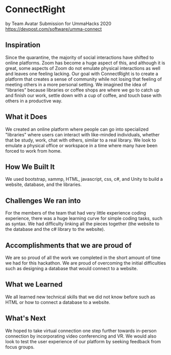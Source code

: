 # ConnectRight
by Team Avatar
Submission for UmmaHacks 2020 https://devpost.com/software/umma-connect

## Inspiration
Since the quarantine, the majority of social interactions have shifted to online platforms. Zoom has become a huge aspect of this, and although it is great, some aspects of Zoom do not emulate physical interactions as well and leaves one feeling lacking. 
Our goal with ConnectRight is to create a platform that creates a sense of community while not losing that feeling of meeting others in a more personal setting. We imagined the idea of “libraries” because libraries or coffee shops are where we go to catch up and finish our work, settle down with a cup of coffee, and touch base with others in a productive way.

## What it Does
We created an online platform where people can go into specialized "libraries" where users can interact with like-minded individuals, whether that be study, work, chat with others, similar to a real library. We look to emulate a physical office or workspace in a time where many have been forced to work from home.

## How We Built It
We used bootstrap, xammp, HTML, javascript, css, c#, and Unity to build a website, database, and the libraries.

## Challenges We ran into
For the members of the team that had very little experience coding experience, there was a huge learning curve for simple coding tasks, such as syntax. 
We had difficulty linking all the pieces together (the website to the database and the c# library to the website).

## Accomplishments that we are proud of
We are so proud of all the work we completed in the short amount of time we had for this hackathon. We are proud of overcoming the initial difficulties such as designing a database that would connect to a website.

## What we Learned
We all learned new technical skills that we did not know before such as HTML or how to connect a database to a website.

## What's Next
We hoped to take virtual connection one step further towards in-person connection by incorporating video conferencing and VR. We would also look to test the user experience of our platform by seeking feedback from focus groups.
